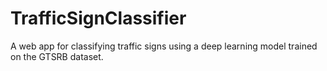 # TrafficSignClassifier
A web app for classifying traffic signs using a deep learning model trained on the GTSRB dataset.
